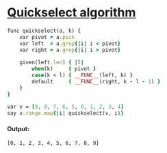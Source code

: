 [1]: https://rosettacode.org/wiki/Quickselect_algorithm

# [Quickselect algorithm][1]

```ruby
func quickselect(a, k) {
    var pivot = a.pick
    var left  = a.grep{|i| i < pivot}
    var right = a.grep{|i| i > pivot}
 
    given(left.len) { |l|
        when(k)     { pivot }
        case(k < l) { __FUNC__(left, k) }
        default     { __FUNC__(right, k - l - 1) }
    }
}
 
var v = [9, 8, 7, 6, 5, 0, 1, 2, 3, 4]
say v.range.map{|i| quickselect(v, i)}
```

#### Output:
```
[0, 1, 2, 3, 4, 5, 6, 7, 8, 9]
```
